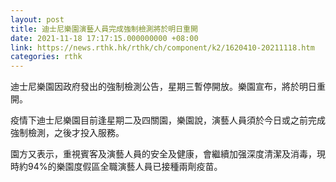 ```yaml
---
layout: post
title: 迪士尼樂園演藝人員完成強制檢測將於明日重開
date: 2021-11-18 17:17:15.000000000 +08:00
link: https://news.rthk.hk/rthk/ch/component/k2/1620410-20211118.htm
categories: rthk
---
```


迪士尼樂園因政府發出的強制檢測公告，星期三暫停開放。樂園宣布，將於明日重開。

疫情下迪士尼樂園目前逢星期二及四關園，樂園說，演藝人員須於今日或之前完成強制檢測，之後才投入服務。

園方又表示，重視賓客及演藝人員的安全及健康，會繼續加强深度清潔及消毒，現時約94%的樂園度假區全職演藝人員已接種兩劑疫苗。
